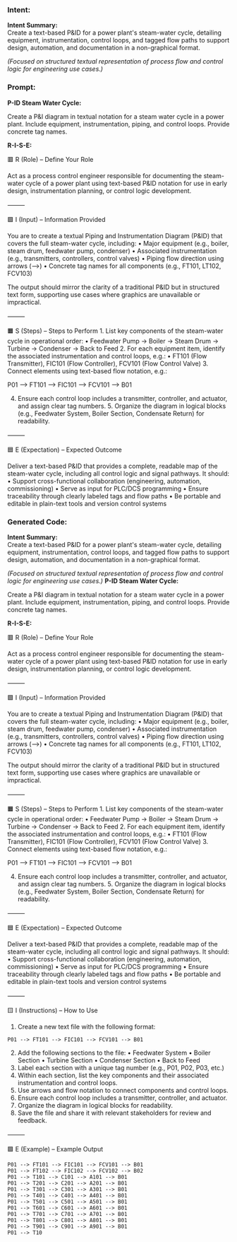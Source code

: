 ### Intent:
**Intent Summary:**  
Create a text-based P&ID for a power plant's steam-water cycle, detailing equipment, instrumentation, control loops, and tagged flow paths to support design, automation, and documentation in a non-graphical format.  

*(Focused on structured textual representation of process flow and control logic for engineering use cases.)*

### Prompt:
**P-ID Steam Water Cycle:**

Create a P&I diagram in textual notation for a steam water cycle in a power plant. Include equipment, instrumentation, piping, and control loops. Provide concrete tag names.


**R-I-S-E:**

🟥 R (Role) – Define Your Role

Act as a process control engineer responsible for documenting the steam-water cycle of a power plant using text-based P&ID notation for use in early design, instrumentation planning, or control logic development.

⸻

🟩 I (Input) – Information Provided

You are to create a textual Piping and Instrumentation Diagram (P&ID) that covers the full steam-water cycle, including:
	•	Major equipment (e.g., boiler, steam drum, feedwater pump, condenser)
	•	Associated instrumentation (e.g., transmitters, controllers, control valves)
	•	Piping flow direction using arrows (-->)
	•	Concrete tag names for all components (e.g., FT101, LT102, FCV103)

The output should mirror the clarity of a traditional P&ID but in structured text form, supporting use cases where graphics are unavailable or impractical.

⸻

🟧 S (Steps) – Steps to Perform
	1.	List key components of the steam-water cycle in operational order:
	•	Feedwater Pump → Boiler → Steam Drum → Turbine → Condenser → Back to Feed
	2.	For each equipment item, identify the associated instrumentation and control loops, e.g.:
	•	FT101 (Flow Transmitter), FIC101 (Flow Controller), FCV101 (Flow Control Valve)
	3.	Connect elements using text-based flow notation, e.g.:

 P01 --> FT101 --> FIC101 --> FCV101 --> B01

 4.	Ensure each control loop includes a transmitter, controller, and actuator, and assign clear tag numbers.
	5.	Organize the diagram in logical blocks (e.g., Feedwater System, Boiler Section, Condensate Return) for readability.

⸻

🟦 E (Expectation) – Expected Outcome

Deliver a text-based P&ID that provides a complete, readable map of the steam-water cycle, including all control logic and signal pathways. It should:
	•	Support cross-functional collaboration (engineering, automation, commissioning)
	•	Serve as input for PLC/DCS programming
	•	Ensure traceability through clearly labeled tags and flow paths
	•	Be portable and editable in plain-text tools and version control systems

### Generated Code:
**Intent Summary:**  
Create a text-based P&ID for a power plant's steam-water cycle, detailing equipment, instrumentation, control loops, and tagged flow paths to support design, automation, and documentation in a non-graphical format.  

*(Focused on structured textual representation of process flow and control logic for engineering use cases.)*
**P-ID Steam Water Cycle:**

Create a P&I diagram in textual notation for a steam water cycle in a power plant. Include equipment, instrumentation, piping, and control loops. Provide concrete tag names.


**R-I-S-E:**

🟥 R (Role) – Define Your Role

Act as a process control engineer responsible for documenting the steam-water cycle of a power plant using text-based P&ID notation for use in early design, instrumentation planning, or control logic development.

⸻

🟩 I (Input) – Information Provided

You are to create a textual Piping and Instrumentation Diagram (P&ID) that covers the full steam-water cycle, including:
	•	Major equipment (e.g., boiler, steam drum, feedwater pump, condenser)
	•	Associated instrumentation (e.g., transmitters, controllers, control valves)
	•	Piping flow direction using arrows (-->)
	•	Concrete tag names for all components (e.g., FT101, LT102, FCV103)

The output should mirror the clarity of a traditional P&ID but in structured text form, supporting use cases where graphics are unavailable or impractical.

⸻

🟧 S (Steps) – Steps to Perform
	1.	List key components of the steam-water cycle in operational order:
	•	Feedwater Pump → Boiler → Steam Drum → Turbine → Condenser → Back to Feed
	2.	For each equipment item, identify the associated instrumentation and control loops, e.g.:
	•	FT101 (Flow Transmitter), FIC101 (Flow Controller), FCV101 (Flow Control Valve)
	3.	Connect elements using text-based flow notation, e.g.:

 P01 --> FT101 --> FIC101 --> FCV101 --> B01

 4.	Ensure each control loop includes a transmitter, controller, and actuator, and assign clear tag numbers.
	5.	Organize the diagram in logical blocks (e.g., Feedwater System, Boiler Section, Condensate Return) for readability.

⸻

🟦 E (Expectation) – Expected Outcome

Deliver a text-based P&ID that provides a complete, readable map of the steam-water cycle, including all control logic and signal pathways. It should:
	•	Support cross-functional collaboration (engineering, automation, commissioning)
	•	Serve as input for PLC/DCS programming
	•	Ensure traceability through clearly labeled tags and flow paths
	•	Be portable and editable in plain-text tools and version control systems

⸻

🟨 I (Instructions) – How to Use

1.	Create a new text file with the following format:
```
P01 --> FT101 --> FIC101 --> FCV101 --> B01
```
2.	Add the following sections to the file:
	•	Feedwater System
	•	Boiler Section
	•	Turbine Section
	•	Condenser Section
	•	Back to Feed
3.	Label each section with a unique tag number (e.g., P01, P02, P03, etc.)
4.	Within each section, list the key components and their associated instrumentation and control loops.
5.	Use arrows and flow notation to connect components and control loops.
6.	Ensure each control loop includes a transmitter, controller, and actuator.
7.	Organize the diagram in logical blocks for readability.
8.	Save the file and share it with relevant stakeholders for review and feedback.

⸻

🟩 E (Example) – Example Output

```
P01 --> FT101 --> FIC101 --> FCV101 --> B01
P01 --> FT102 --> FIC102 --> FCV102 --> B02
P01 --> T101 --> C101 --> A101 --> B01
P01 --> T201 --> C201 --> A201 --> B01
P01 --> T301 --> C301 --> A301 --> B01
P01 --> T401 --> C401 --> A401 --> B01
P01 --> T501 --> C501 --> A501 --> B01
P01 --> T601 --> C601 --> A601 --> B01
P01 --> T701 --> C701 --> A701 --> B01
P01 --> T801 --> C801 --> A801 --> B01
P01 --> T901 --> C901 --> A901 --> B01
P01 --> T10
